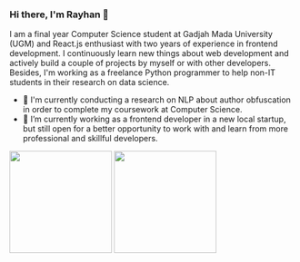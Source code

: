 ### Hi there, I'm Rayhan 👋
I am a final year Computer Science student at Gadjah Mada University (UGM) and React.js enthusiast with two years of experience in frontend development. I continuously learn new things about web development and actively build a couple of projects by myself or with other developers. Besides, I'm working as a freelance Python programmer to help non-IT students in their research on data science.

- 🔭 I'm currently conducting a research on NLP about author obfuscation in order to complete my coursework at Computer Science.
- 🌱 I’m currently working as a frontend developer in a new local startup, but still open for a better opportunity to work with and learn from more professional and skillful developers.

<p float="left">
  <img align="center" src="https://github-readme-stats.vercel.app/api?username=rayhannr&show_icons=true&count_private=true&bg_color=45,c31432,240b36&text_color=ffffff&title_color=ffffff&icon_color=ffffff" height=180px/>
  <img align="center" src="https://github-readme-stats.vercel.app/api/top-langs/?username=rayhannr&layout=compact&count_private=true&bg_color=45,c31432,240b36&text_color=ffffff&title_color=ffffff&icon_color=ffffff" height=180px/>
  <img align="center" height=180px https://github-readme-stats.vercel.app/api/wakatime?username=rayhannr />
</p>
